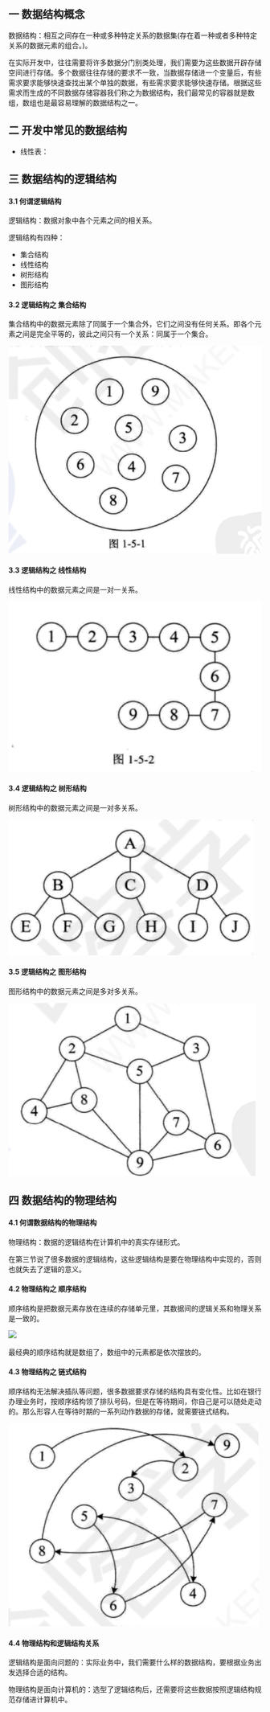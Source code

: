 ## 一 数据结构概念

数据结构：相互之间存在一种或多种特定关系的数据集(存在着一种或者多种特定关系的数据元素的组合。)。  

在实际开发中，往往需要将许多数据分门别类处理，我们需要为这些数据开辟存储空间进行存储。多个数据往往存储的要求不一致，当数据存储进一个变量后，有些需求要求能够快速查找出某个单独的数据，有些需求要求能够快速存储。根据这些需求而生成的不同数据存储容器我们称之为数据结构，我们最常见的容器就是数组，数组也是最容易理解的数据结构之一。  

## 二 开发中常见的数据结构

- 线性表：


## 三 数据结构的逻辑结构

#### 3.1 何谓逻辑结构

逻辑结构：数据对象中各个元素之间的相关系。  

逻辑结构有四种：
- 集合结构
- 线性结构
- 树形结构
- 图形结构

#### 3.2 逻辑结构之 集合结构

集合结构中的数据元素除了同属于一个集合外，它们之间没有任何关系。即各个元素之间是完全平等的，彼此之间只有一个关系：同属于一个集合。

![](/images/Algorithm/01-jihe.png)

#### 3.3 逻辑结构之 线性结构

线性结构中的数据元素之间是一对一关系。

![](/images/Algorithm/01-xianxing.png)

#### 3.4 逻辑结构之 树形结构

树形结构中的数据元素之间是一对多关系。

![](/images/Algorithm/01-shuxing.png)


#### 3.5 逻辑结构之 图形结构

图形结构中的数据元素之间是多对多关系。

![](/images/Algorithm/01-tuxing.png)

## 四 数据结构的物理结构

#### 4.1 何谓数据结构的物理结构

物理结构：数据的逻辑结构在计算机中的真实存储形式。  

在第三节说了很多数据的逻辑结构，这些逻辑结构是要在物理结构中实现的，否则也就失去了逻辑的意义。  

#### 4.2 物理结构之 顺序结构

顺序结构是把数据元素存放在连续的存储单元里，其数据间的逻辑关系和物理关系是一致的。

![](/images/Algorithm/01-shunxujiegou.png)

最经典的顺序结构就是数组了，数组中的元素都是依次摆放的。

#### 4.3 物理结构之 链式结构

顺序结构无法解决插队等问题，很多数据要求存储的结构具有变化性。比如在银行办理业务时，按顺序结构领了排队号码，但是在等待期间，你自己是可以随处走动的。那么形容人在等待时期的一系列动作数据的存储，就需要链式结构。

![](/images/Algorithm/01-lianshijiegou.png)

#### 4.4 物理结构和逻辑结构关系

逻辑结构是面向问题的：实际业务中，我们需要什么样的数据结构，要根据业务出发选择合适的结构。  

物理结构是面向计算机的：选型了逻辑结构后，还需要将这些数据按照逻辑结构规范存储进计算机中。


